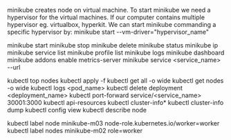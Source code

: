 minikube creates node on virtual machine. To start minikube we need a hypervisor for the virtual machines. If our computer contains multiple hypervisor eg. virtualbox, hyperkit. We can start minikube commanding a specific hypervisor by:
minikube start --vm-driver="hypervisor_name"

minikube start
minikube stop
minikube delete
minikube status
minikube ip
minikube service list
minikube profile list
minikube logs
minikube dashboard
minikube addons enable metrics-server
minikube service <service_name> --url


kubectl top nodes
kubectl apply -f <filename>
kubectl get all -o wide
kubectl get nodes -o wide
kubectl logs <pod_name>
kubectl delete deployment <deployment_name>
kubectl port-forward service/<service_name> 30001:3000
kubectl api-resources
kubectl cluster-info*
kubectl cluster-info dump
kubectl config view
kubectl describe node 


kubectl label node minikube-m03 node-role.kubernetes.io/worker=worker 
kubectl label nodes minikube-m02 role=worker 